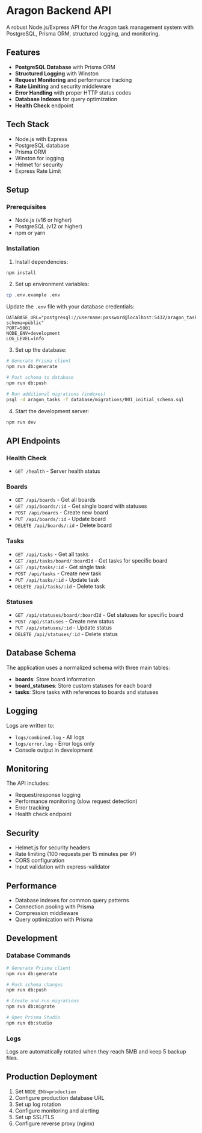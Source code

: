 # Aragon Backend API

A robust Node.js/Express API for the Aragon task management system with PostgreSQL, Prisma ORM, structured logging, and monitoring.

## Features

- **PostgreSQL Database** with Prisma ORM
- **Structured Logging** with Winston
- **Request Monitoring** and performance tracking
- **Rate Limiting** and security middleware
- **Error Handling** with proper HTTP status codes
- **Database Indexes** for query optimization
- **Health Check** endpoint

## Tech Stack

- Node.js with Express
- PostgreSQL database
- Prisma ORM
- Winston for logging
- Helmet for security
- Express Rate Limit

## Setup

### Prerequisites

- Node.js (v16 or higher)
- PostgreSQL (v12 or higher)
- npm or yarn

### Installation

1. Install dependencies:
```bash
npm install
```

2. Set up environment variables:
```bash
cp .env.example .env
```

Update the `.env` file with your database credentials:
```
DATABASE_URL="postgresql://username:password@localhost:5432/aragon_tasks?schema=public"
PORT=5001
NODE_ENV=development
LOG_LEVEL=info
```

3. Set up the database:
```bash
# Generate Prisma client
npm run db:generate

# Push schema to database
npm run db:push

# Run additional migrations (indexes)
psql -d aragon_tasks -f database/migrations/001_initial_schema.sql
```

4. Start the development server:
```bash
npm run dev
```

## API Endpoints

### Health Check
- `GET /health` - Server health status

### Boards
- `GET /api/boards` - Get all boards
- `GET /api/boards/:id` - Get single board with statuses
- `POST /api/boards` - Create new board
- `PUT /api/boards/:id` - Update board
- `DELETE /api/boards/:id` - Delete board

### Tasks
- `GET /api/tasks` - Get all tasks
- `GET /api/tasks/board/:boardId` - Get tasks for specific board
- `GET /api/tasks/:id` - Get single task
- `POST /api/tasks` - Create new task
- `PUT /api/tasks/:id` - Update task
- `DELETE /api/tasks/:id` - Delete task

### Statuses
- `GET /api/statuses/board/:boardId` - Get statuses for specific board
- `POST /api/statuses` - Create new status
- `PUT /api/statuses/:id` - Update status
- `DELETE /api/statuses/:id` - Delete status

## Database Schema

The application uses a normalized schema with three main tables:

- **boards**: Store board information
- **board_statuses**: Store custom statuses for each board
- **tasks**: Store tasks with references to boards and statuses

## Logging

Logs are written to:
- `logs/combined.log` - All logs
- `logs/error.log` - Error logs only
- Console output in development

## Monitoring

The API includes:
- Request/response logging
- Performance monitoring (slow request detection)
- Error tracking
- Health check endpoint

## Security

- Helmet.js for security headers
- Rate limiting (100 requests per 15 minutes per IP)
- CORS configuration
- Input validation with express-validator

## Performance

- Database indexes for common query patterns
- Connection pooling with Prisma
- Compression middleware
- Query optimization with Prisma

## Development

### Database Commands

```bash
# Generate Prisma client
npm run db:generate

# Push schema changes
npm run db:push

# Create and run migrations
npm run db:migrate

# Open Prisma Studio
npm run db:studio
```

### Logs

Logs are automatically rotated when they reach 5MB and keep 5 backup files.

## Production Deployment

1. Set `NODE_ENV=production`
2. Configure production database URL
3. Set up log rotation
4. Configure monitoring and alerting
5. Set up SSL/TLS
6. Configure reverse proxy (nginx)
